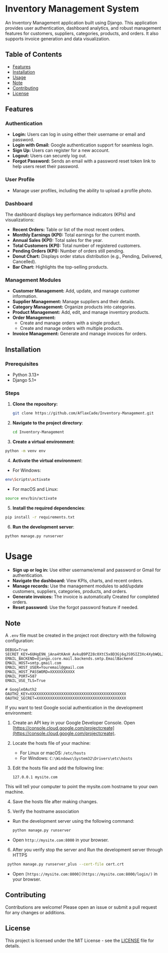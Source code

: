 # Inventory Management System

An Inventory Management application built using Django. This application provides user authentication, dashboard analytics, and robust management features for customers, suppliers, categories, products, and orders. It also supports invoice generation and data visualization.

## Table of Contents
- [Features](#features)
- [Installation](#installation)
- [Usage](#usage)
- [Note](#note)
- [Contributing](#contributing)
- [License](#license)

## Features

### Authentication
- **Login:** Users can log in using either their username or email and password.
- **Login with Gmail:** Google authentication support for seamless login.
- **Sign Up:** Users can register for a new account.
- **Logout:** Users can securely log out.
- **Forgot Password:** Sends an email with a password reset token link to help users reset their password.

### User Profile
- Manage user profiles, including the ability to upload a profile photo.

### Dashboard
The dashboard displays key performance indicators (KPIs) and visualizations:
- **Recent Orders:** Table or list of the most recent orders.
- **Monthly Earnings (KPI):** Total earnings for the current month.
- **Annual Sales (KPI):** Total sales for the year.
- **Total Customers (KPI):** Total number of registered customers.
- **Pending Orders (KPI):** Number of orders still pending.
- **Donut Chart:** Displays order status distribution (e.g., Pending, Delivered, Cancelled).
- **Bar Chart:** Highlights the top-selling products.

### Management Modules
- **Customer Management:** Add, update, and manage customer information.
- **Supplier Management:** Manage suppliers and their details.
- **Category Management:** Organize products into categories.
- **Product Management:** Add, edit, and manage inventory products.
- **Order Management:**
  - Create and manage orders with a single product.
  - Create and manage orders with multiple products.
- **Invoice Management:** Generate and manage invoices for orders.

## Installation

### Prerequisites
- Python 3.13+
- Django 5.1+

### Steps
1. **Clone the repository:**

   ```bash
   git clone https://github.com/AflaxCade/Inventory-Management.git
   ```
   
2. **Navigate to the project directory**:

   ```bash
   cd Inventory-Management
   ```

3. **Create a virtual environment**:

```bash
python -m venv env
```

4. **Activate the virtual environmen**t:

- For Windows:

```bash
env\Scripts\activate
```

- For macOS and Linux:

```bash
source env/bin/activate
```

5. **Install the required dependencies**:

```bash
pip install -r requirements.txt
```

6. **Run the development server**:

```bash
python manage.py runserver
```

# Usage
- **Sign up or log in:** Use either username/email and password or Gmail for authentication.
- **Navigate the dashboard:** View KPIs, charts, and recent orders.
- **Manage records:** Use the management modules to add/update customers, suppliers, categories, products, and orders.
- **Generate invoices:** The invoice is automatically Created for completed orders.
- **Reset password:** Use the forgot password feature if needed.

## Note
A `.env` file must be created in the project root directory with the following configuration:

```env
DEBUG=True
SECRET_KEY=6UHgE9N_jAna4tKAnH_AvkuB9PZ28c0XtC5x8D3Gj6qJS9SIZ3Xc4XybWQLJyfNDuxw
EMAIL_BACKEND=django.core.mail.backends.smtp.EmailBackend
EMAIL_HOST=smtp.gmail.com
EMAIL_HOST_USER=Youremail@gmail.com
EMAIL_HOST_PASSWORD=XXXXXXXXXXX
EMAIL_PORT=587
EMAIL_USE_TLS=True

# GoogleOAuth2
OAUTH2_KEY=XXXXXXXXXXXXXXXXXXXXXXXXXXXXXXXXXXXXXXXXXXX
OAUTH2_SECRET=XXXXXXXXXXXXXXXXXXXXXXXXXXXXXXXXXXXXXXXX
```

If you want to test Google social authentication in the development environment:

1. Create an API key in your Google Developer Console. Open [https://console.cloud.google.com/projectcreate](https://console.cloud.google.com/projectcreate).

2. Locate the hosts file of your machine:
   - For Linux or macOS: `/etc/hosts`
   - For Windows: `C:\Windows\System32\Drivers\etc\hosts`

3. Edit the hosts file and add the following line:

   ```plaintext
   127.0.0.1 mysite.com
   ```
This will tell your computer to point the mysite.com hostname to your own machine.

4. Save the hosts file after making changes.

5. Verify the hostname association

  - Run the development server using the following command:
    ```bash
    python manage.py runserver
    ```
  - Open `http://mysite.com:8000` in your browser.

6. After you verify stop the server and Run the development server through HTTPS
  ```bash
   python manage.py runserver_plus --cert-file cert.crt
  ```

  - Open `[https://mysite.com:8000](https://mysite.com:8000/login/)` in your browser.

## Contributing

Contributions are welcome! Please open an issue or submit a pull request for any changes or additions.

## License

This project is licensed under the MIT License - see the [LICENSE](LICENSE) file for details.
